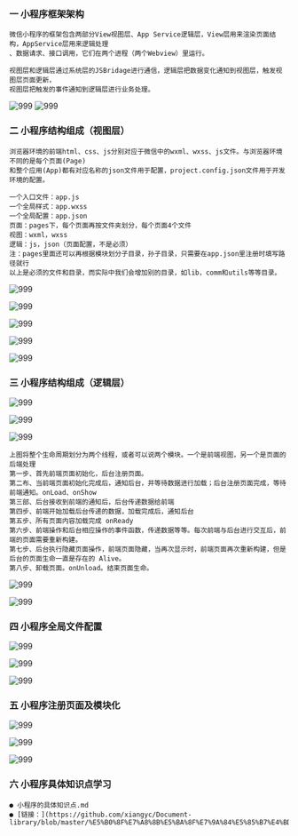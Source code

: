 ### 一	小程序框架架构

    微信小程序的框架包含两部分View视图层、App Service逻辑层，View层用来渲染页面结构，AppService层用来逻辑处理
    、数据请求、接口调用，它们在两个进程（两个Webview）里运行。

    视图层和逻辑层通过系统层的JSBridage进行通信，逻辑层把数据变化通知到视图层，触发视图层页面更新，
    视图层把触发的事件通知到逻辑层进行业务处理。

![999](https://raw.githubusercontent.com/xiangyc/Document-library/master/image/1.jpg)
![999](https://raw.githubusercontent.com/xiangyc/Document-library/master/image/2.jpg)


### 二	小程序结构组成（视图层）

    浏览器环境的前端html、css、js分别对应于微信中的wxml、wxss、js文件。与浏览器环境不同的是每个页面(Page)
    和整个应用(App)都有对应名称的json文件用于配置，project.config.json文件用于开发环境的配置。

    一个入口文件：app.js
    一个全局样式：app.wxss
    一个全局配置：app.json
    页面：pages下，每个页面再按文件夹划分，每个页面4个文件
    视图：wxml，wxss
    逻辑：js，json（页面配置，不是必须）
    注：pages里面还可以再根据模块划分子目录，孙子目录，只需要在app.json里注册时填写路径就行
    以上是必须的文件和目录，而实际中我们会增加别的目录，如lib，comm和utils等等目录。

![999](https://raw.githubusercontent.com/xiangyc/Document-library/master/image/3.png)

![999](https://raw.githubusercontent.com/xiangyc/Document-library/master/image/4.jpg)

![999](https://raw.githubusercontent.com/xiangyc/Document-library/master/image/5.jpg)

![999](https://raw.githubusercontent.com/xiangyc/Document-library/master/image/51.jpg)

![999](https://raw.githubusercontent.com/xiangyc/Document-library/master/image/6.jpg)




### 三	小程序结构组成（逻辑层）

![999](https://raw.githubusercontent.com/xiangyc/Document-library/master/image/7.jpg)

![999](https://raw.githubusercontent.com/xiangyc/Document-library/master/image/8.jpg)

![999](https://raw.githubusercontent.com/xiangyc/Document-library/master/image/9.jpg)



    上图将整个生命周期划分为两个线程，或者可以说两个模块。一个是前端视图，另一个是页面的后端处理
    第一步、首先前端页面初始化，后台注册页面。
    第二布、当前端页面初始化完成后，通知后台，并等待数据进行加载；后台注册页面完成，等待前端通知。onLoad、onShow
    第三部、后台接收到前端的通知后，后台传递数据给前端
    第四步、前端开始加载后台传递的数据，加载完成后，通知后台
    第五步、所有页面内容加载完成 onReady
    第六步、前端操作和后台相应操作的事件函数，传递数据等等。每次前端与后台进行交互后，前端的页面需要重新构建。
    第七步、后台执行隐藏页面操作，前端页面隐藏，当再次显示时，前端页面再次重新构建，但是后台的页面生命一直是存在的 Alive。
    第八步、卸载页面。onUnload。结束页面生命。

![999](https://raw.githubusercontent.com/xiangyc/Document-library/master/image/10.jpg)

![999](https://raw.githubusercontent.com/xiangyc/Document-library/master/image/11.jpg)



### 四	小程序全局文件配置

![999](https://raw.githubusercontent.com/xiangyc/Document-library/master/image/12.png)

![999](https://raw.githubusercontent.com/xiangyc/Document-library/master/image/13.png)

![999](https://raw.githubusercontent.com/xiangyc/Document-library/master/image/14.png)


### 五	小程序注册页面及模块化

![999](https://raw.githubusercontent.com/xiangyc/Document-library/master/image/15.png)

![999](https://raw.githubusercontent.com/xiangyc/Document-library/master/image/16.png)

![999](https://raw.githubusercontent.com/xiangyc/Document-library/master/image/17.png)



### 六	小程序具体知识点学习
    ● 小程序的具体知识点.md
    ● [链接：](https://github.com/xiangyc/Document-library/blob/master/%E5%B0%8F%E7%A8%8B%E5%BA%8F%E7%9A%84%E5%85%B7%E4%BD%93%E7%9F%A5%E8%AF%86%E7%82%B9.md)
